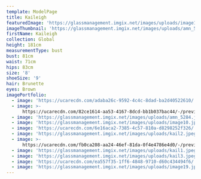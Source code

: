 ```yaml
---
template: ModelPage
title: Kaileigh
featuredImage: 'https://glassmanagement.imgix.net/images/uploads/image12.jpeg'
imageThumbnail: 'https://glassmanagement.imgix.net/images/uploads/amn_5298.jpg'
firstName: Kaileigh
collection: Global
height: 181cm
measurementType: bust
bust: 81cm
waist: 71cm
hips: 83cm
size: '8'
shoeSize: '9'
hair: Brunette
eyes: Brown
imagePortfolio:
  - image: 'https://ucarecdn.com/adaba26c-9592-4c4c-8dad-ba2d40522610/'
  - image: >-
      https://ucarecdn.com/82ce1614-aa53-4167-8dcd-bb1b037bac44/-/preview/-/rotate/90/
  - image: 'https://glassmanagement.imgix.net/images/uploads/amn_5284.jpg'
  - image: 'https://glassmanagement.imgix.net/images/uploads/image10.jpeg'
  - image: 'https://ucarecdn.com/6e16aca2-7385-4c57-810a-d8298252f326/'
  - image: 'https://glassmanagement.imgix.net/images/uploads/kail2.jpeg'
  - image: >-
      https://ucarecdn.com/fb0ca208-aa24-46ef-81da-0f4e4786e4d0/-/preview/-/rotate/90/
  - image: 'https://glassmanagement.imgix.net/images/uploads/kail1.jpeg'
  - image: 'https://glassmanagement.imgix.net/images/uploads/kail3.jpeg'
  - image: 'https://ucarecdn.com/ea557f35-1ff6-4848-9710-d60c434494f6/'
  - image: 'https://glassmanagement.imgix.net/images/uploads/image19.jpeg'
---
```


